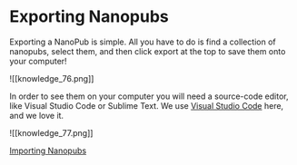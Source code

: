 # Exporting Nanopubs

Exporting a NanoPub is simple. All you have to do is find a collection of nanopubs, select them, and then click export at the top to save them onto your computer!

![[knowledge_76.png]]

   In order to see them on your computer you will need a source-code editor, like Visual Studio Code or Sublime Text.
We use  [Visual Studio Code](https://code.visualstudio.com/)  here, and we love it.

![[knowledge_77.png]]

[Importing Nanopubs](https://help.biodati.com/nanopubs/importing-nanopubs)
